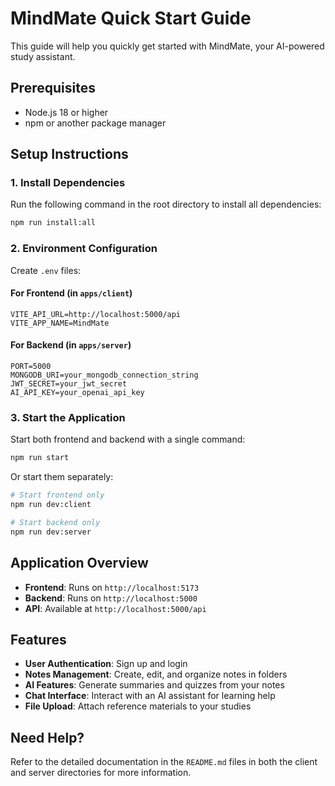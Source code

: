 # MindMate Quick Start Guide

This guide will help you quickly get started with MindMate, your AI-powered study assistant.

## Prerequisites

- Node.js 18 or higher
- npm or another package manager

## Setup Instructions

### 1. Install Dependencies

Run the following command in the root directory to install all dependencies:

```bash
npm run install:all
```

### 2. Environment Configuration

Create `.env` files:

#### For Frontend (in `apps/client`)
```
VITE_API_URL=http://localhost:5000/api
VITE_APP_NAME=MindMate
```

#### For Backend (in `apps/server`)
```
PORT=5000
MONGODB_URI=your_mongodb_connection_string
JWT_SECRET=your_jwt_secret
AI_API_KEY=your_openai_api_key
```

### 3. Start the Application

Start both frontend and backend with a single command:

```bash
npm run start
```

Or start them separately:

```bash
# Start frontend only
npm run dev:client

# Start backend only
npm run dev:server
```

## Application Overview

- **Frontend**: Runs on `http://localhost:5173`
- **Backend**: Runs on `http://localhost:5000`
- **API**: Available at `http://localhost:5000/api`

## Features

- **User Authentication**: Sign up and login
- **Notes Management**: Create, edit, and organize notes in folders
- **AI Features**: Generate summaries and quizzes from your notes
- **Chat Interface**: Interact with an AI assistant for learning help
- **File Upload**: Attach reference materials to your studies

## Need Help?

Refer to the detailed documentation in the `README.md` files in both the client and server directories for more information.
